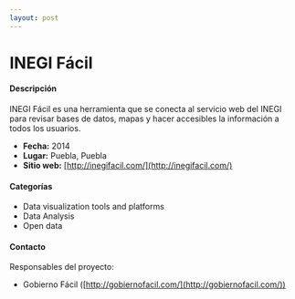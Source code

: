 ```yaml
---
layout: post
---
```


# INEGI Fácil

#### Descripción

INEGI Fácil es una herramienta que se conecta al servicio web del INEGI para revisar bases de datos, mapas y hacer accesibles la información a todos los usuarios.

- **Fecha:** 2014
- **Lugar:** Puebla, Puebla
- **Sitio web:** [http://inegifacil.com/](http://inegifacil.com/)

#### Categorías

* Data visualization tools and platforms
* Data Analysis
* Open data

#### Contacto

Responsables del proyecto:

- Gobierno Fácil  ([http://gobiernofacil.com/](http://gobiernofacil.com/))
